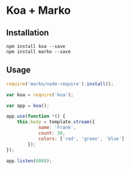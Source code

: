 Koa + Marko
=====================

## Installation

```
npm install koa --save
npm install marko --save
```

## Usage

```javascript
require('marko/node-require').install();

var koa = require('koa');

var app = koa();

app.use(function *() {
    this.body = template.stream({
            name: 'Frank',
            count: 30,
            colors: ['red', 'green', 'blue']
        });
});

app.listen(8080);
```